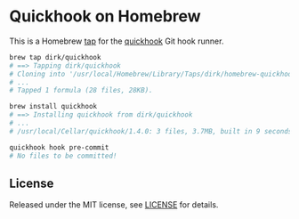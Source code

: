# Quickhook on Homebrew

This is a Homebrew [tap][] for the [quickhook][] Git hook runner.

[quickhook]: https://github.com/dirk/quickhook
[tap]: https://github.com/Homebrew/brew/blob/master/share/doc/homebrew/brew-tap.md

```sh
brew tap dirk/quickhook
# ==> Tapping dirk/quickhook
# Cloning into '/usr/local/Homebrew/Library/Taps/dirk/homebrew-quickhook'...
# ...
# Tapped 1 formula (28 files, 28KB).

brew install quickhook
# ==> Installing quickhook from dirk/quickhook
# ...
# /usr/local/Cellar/quickhook/1.4.0: 3 files, 3.7MB, built in 9 seconds

quickhook hook pre-commit
# No files to be committed!
```

## License

Released under the MIT license, see [LICENSE](LICENSE) for details.
